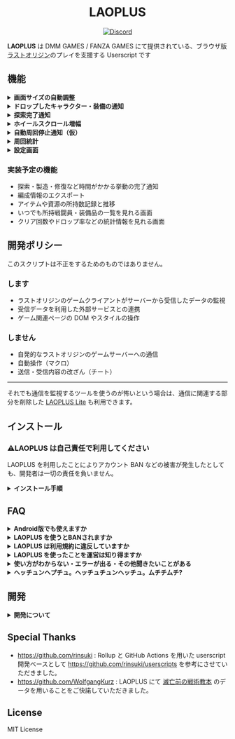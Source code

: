 <h1 align="center">LAOPLUS</h1>

<p align="center">
    <!-- <a href="https://github.com/eai04191/laoplus/blob/main/LICENSE">
        <img src="https://img.shields.io/github/license/eai04191/laoplus?style=flat-square" alt="MIT License" />
    </a> -->
    <a href="https://discord.gg/EGWqTuhjrE">
        <img src="https://img.shields.io/discord/913406465312690217.svg?label=&logo=discord&logoColor=ffffff&color=5865F2&labelColor=5865F2&style=flat-square" alt="Discord" />
    </a>
</p>

**LAOPLUS** は DMM GAMES / FANZA GAMES にて提供されている、ブラウザ版[ラストオリジン](https://www.last-origin.com/)のプレイを支援する Userscript です

## 機能

<details>
<summary><b>画面サイズの自動調整</b></summary>

![screenshot](https://user-images.githubusercontent.com/3516343/143431793-af3046de-d181-40ec-9293-aa8f7bbaedfe.png)

ゲームページを開くとウィンドウいっぱいにゲーム画面が広がるようになります。また、ゲームの解像度を更新するため、拡縮しても文字やキャラが潰れることがありません。

PWA としてインストールするとより便利に使えます

<details>
<summary>Microsoft Edge で PWA としてインストールする方法</summary>

1. ![2021-11-25_20-33-59_msedge](https://user-images.githubusercontent.com/3516343/143441480-1fbecedc-15c7-464a-9c9b-f26b3a83ae75.png)
2. ![2021-11-25_20-34-08_msedge](https://user-images.githubusercontent.com/3516343/143441487-360e2d9e-343b-424d-a3be-00d9223dda5e.png)
3. ![2021-11-25_20-34-17_msedge](https://user-images.githubusercontent.com/3516343/143441518-b2efd571-26e3-454f-a762-d5da9de9e199.png)

---

</details>

---

</details>

<details>
<summary><b>ドロップしたキャラクター・装備の通知</b></summary>

![image](https://user-images.githubusercontent.com/3516343/144223625-c5db7279-4756-49ae-ba08-5c755fa69c4d.png)

キャラクター・装備のドロップを検知して Discord にメッセージを送信します

キャラクターはランクに応じてドロップ通知の有無を設定できます。装備は SS ランクのドロップのみ通知されます

※ キャラクター名やアイテム名での指定は今後実装予定です

---

</details>

<details>
<summary><b>探索完了通知</b></summary>

![image](https://user-images.githubusercontent.com/3516343/144452211-876a762c-9008-4a9f-bba8-acf119f2aa57.png)

探索状態の変更を検知して終了時間に Discord にメッセージを送信します

※ 通知には LAOPLUS を導入したブラウザが起動している必要があります

---

</details>

<details>
<summary><b>ホイールスクロール増幅</b></summary>

|                                                          デフォルト                                                          |                                                        増幅倍率 20 倍                                                        |
| :--------------------------------------------------------------------------------------------------------------------------: | :--------------------------------------------------------------------------------------------------------------------------: |
| ![2021-12-06_00-11-31](https://user-images.githubusercontent.com/3516343/144752334-e6a19fe6-766c-4b19-8439-70f366f49086.gif) | ![2021-12-06_00-12-09](https://user-images.githubusercontent.com/3516343/144752331-30587eec-c235-480d-a413-8f0fd0329149.gif) |

デフォルトで 1 スクロールあたりのスクロール量がめちゃくちゃ小さいのをスクロール量を増幅させてなんとかします

※ この設定はページ読み込み時のみ反映されるため、設定の変更後はページを再読込する必要があります

---

</details>

<details>
<summary><b>自動周回停止通知（仮）</b></summary>

![image](https://user-images.githubusercontent.com/3516343/145052928-74a8de77-a05f-4c20-8719-d53598929247.png)

戦闘開始を検知してタイマーを作動させます。タイマーが切れるまでに次の戦闘が開始しなければ、何らかの要因で自動周回が止まっているとみなし Disocrd にメッセージを送信します

※ この機能は仮実装です。通信環境などの影響で周回時間が増減する場合正確な判別ができません。本実装の際には戦闘員や装備の状態を把握して正確な判別をできるようにする予定です。

---

</details>

<details>
<summary><b>周回統計</b></summary>

![image](https://user-images.githubusercontent.com/3516343/153752518-4dfcd7b3-1aa7-4d80-a50f-a885397314a5.png)

戦闘での戦闘員・装備品のドロップを検知してそれを分解した際に得られるであろう資源量を表示する機能です

※ 時給・合計の切り替えは後日実装予定です

---

</details>

<details>
<summary><b>設定画面</b></summary>

![image](https://user-images.githubusercontent.com/3516343/147496588-24763bf6-329a-4633-8f68-d2a9faef7399.png)

導入後、画面左下の ➕ をクリックすることで設定画面を開けます

下部には現在の探索状態が完了が早い順に表示され、この画面でいつでも（周回中でも！）確認できます

---

</details>

### 実装予定の機能

-   探索・製造・修復など時間がかかる挙動の完了通知
-   編成情報のエクスポート
-   アイテムや資源の所持数記録と推移
-   いつでも所持戦闘員・装備品の一覧を見れる画面
-   クリア回数やドロップ率などの統計情報を見れる画面

## 開発ポリシー

このスクリプトは不正をするためのものではありません。

### します

-   ラストオリジンのゲームクライアントがサーバーから受信したデータの監視
-   受信データを利用した外部サービスとの連携
-   ゲーム関連ページの DOM やスタイルの操作

### しません

-   自発的なラストオリジンのゲームサーバーへの通信
-   自動操作（マクロ）
-   送信・受信内容の改ざん（チート）

---

それでも通信を監視するツールを使うのが怖いという場合は、通信に関連する部分を削除した [LAOPLUS Lite](https://github.com/eai04191/laoplus/tree/lite) も利用できます。

## インストール

### ⚠️LAOPLUS は自己責任で利用してください

LAOPLUS を利用したことによりアカウント BAN などの被害が発生したとしても、開発者は一切の責任を負いません。

<details>
<summary><b>インストール手順</b></summary>

1. ブラウザに好きな UserScript マネージャーを導入する
    - 開発の際は Microsoft Edge に入れた [Violentmonkey](https://violentmonkey.github.io/) で動作確認を行っているため、この組み合わせを推奨します
2. [laoplus.user.js](https://github.com/eai04191/laoplus/raw/dist/laoplus.user.js) を開く
3. インストールする
4. ゲームのページを開くと反映されているはずです

---

</details>

## FAQ

<details>
<summary><b>Android版でも使えますか</b></summary>

ラストオリジンのブラウザ版ではブラウザでゲームが動いているため、ブラウザに拡張機能を導入することで安易に通信を傍受できますが、Android アプリ版の通信を傍受するには Android の自体の通信に介入する必要があります。これには高度な技術が必要で、私には難しいです。

[某お船のゲームでは既存のソリューションがある](https://github.com/antest1/kcanotify/blob/master/FAQ/FAQ_jp.md) らしいので技術がある人なら可能かもしれません。

---

</details>

<details>
<summary><b>LAOPLUS を使うとBANされますか</b></summary>

少なくとも[私](https://github.com/eai04191)はされていません。私が BAN されたくないので BAN されるような機能を実装するつもりもありません。

---

</details>

<details>
<summary><b>LAOPLUS は利用規約に違反していますか</b></summary>

以下がラストオリジン初回起動時に表示される利用規約です

https://pig.games/ja/terms.html

これを見る限りでは LAOPLUS の機能は利用規約に違反していないと考えています。

この手のツールに最も関連していそうなのは

> ・本サービスのサーバやネットワークシステムに支障を与える行為、BOT、チートツール、その他の技術的手段を利用してサービスを不正に操作する行為、本サービスの不具合を意図的に利用する行為、ルーチングやジェイルブレイク等改変を行った通信端末にて本サービスにアクセスする行為、同様の質問を必要以上に繰り返す等、当社に対し不当な問い合わせまたは要求をする行為、その他当社による本サービスの運営または他のお客様による本サービスの利用を妨害し、これらに支障を与える行為。

ですが、そもそも、LAOPLUS はラストオリジンのサーバーにデータを送信しません。そのため規約で挙げられている「サービスを不正に操作する行為」や「不正に操作する行為」、「不当な問い合わせまたは要求をする行為」とは言えません。

ただし、

> その他、当社が不適当と判断した行為。

により処罰される可能性は（LAOPLUS 使用の有無に関わらず）常にあります。

<details>
<summary><b>ぶっちゃけた話</b></summary>

挙動的には広告ブロッカーみたいなもので、広告ブロッカー入れたままゲームしても BAN されないと思う。

なんなら広告ブロッカーは通信を書き換えることもあるけど LAOPLUS はそれすらしない。

---

</details>

---

</details>

<details>
<summary><b>LAOPLUS を使ったことを運営は知り得ますか</b></summary>

（知ろうと思えば）知り得ます

---

</details>

<details>
<summary><b>使い方がわからない・エラーが出る・その他聞きたいことがある</b></summary>

[Discord](https://discord.gg/EGWqTuhjrE) で聞いてください

---

</details>

<details>
<summary><b>ヘッチュンヘプチュ。ヘッチュチュンヘッチュ。ムチチムチ?</b></summary>

しらん

---

</details>

## 開発

<details>
<summary><b>開発について</b></summary>

開発に協力していただけると大変助かります。

このリポジトリの Git ワークフローには GitHub Flow が採用されています

1. 開発する際は develop ブランチから feature/ ブランチを切る
2. 機能を作成したら develop ブランチへ Pull Request を送信する
3. develop ブランチでの開発が進み、リリースの準備ができたら main ブランチへ PR、merge する
4. main ブランチへマージされると自動で GitHub Actions が稼働し dist ブランチへ push される
5. 開発者ではないユーザーは dist に push されたビルドを使用する

また、開発する際は Discord にて積極的に情報を共有いただけると助かります。（作業がかぶるとつらいので）

### 開発に必要なもの

-   node.js
-   yarn
-   git, GitHub の知識

1. リポジトリをクローンする
2. `yarn install`で依存関係をインストール
3. `yarn watch`で`dist`に `laoplus.user.js` が作成される。以降 watch 中は `src` を編集するたびに自動で更新される
4. ブラウザで `laoplus.user.js` を開くと Userscript マネージャーのインストール画面が開くので入れる
5. 好きにいじる

<details>
<summary><b>Userscript マネージャーのインストール画面が開かない場合</b></summary>

デフォルトでは拡張機能はローカルのファイルを読めないので、ブラウザの設定から Userscript マネージャーがローカルのファイルにアクセスする許可を与えてください

![image](https://user-images.githubusercontent.com/3516343/143915791-717bdf1c-e512-4125-ba2c-216f979aff0f.png)

---

</details>

---

</details>

## Special Thanks

-   https://github.com/rinsuki : Rollup と GitHub Actions を用いた userscript 開発ベースとして https://github.com/rinsuki/userscripts を参考にさせていただきました。
-   https://github.com/WolfgangKurz : LAOPLUS にて [滅亡前の戦術教本](https://lo.swaytwig.com/) のデータを用いることをご快諾していただきました。

## License

MIT License
